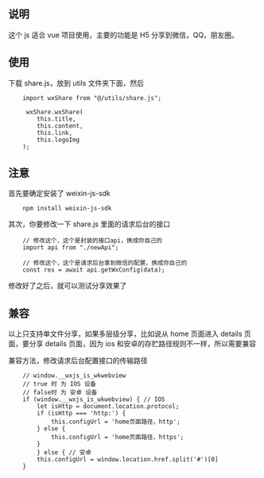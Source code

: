 ## 说明

这个 js 适合 vue 项目使用，主要的功能是 H5 分享到微信，QQ，朋友圈。

## 使用

下载 share.js，放到 utils 文件夹下面，然后

```
    import wxShare from "@/utils/share.js";

     wxShare.wxShare(
        this.title,
        this.content,
        this.link,
        this.logoImg
    );
```

## 注意

首先要确定安装了 weixin-js-sdk

```
    npm install weixin-js-sdk
```

其次，你要修改一下 share.js 里面的请求后台的接口

```
    // 修改这个，这个是封装的接口api，换成你自己的
    import api from "./newApi";

    // 修改这个，这个是请求后台拿到微信的配置，换成你自己的
    const res = await api.getWxConfig(data);

```

修改好了之后，就可以测试分享效果了

## 兼容

以上只支持单文件分享，如果多层级分享，比如说从 home 页面进入 details 页面，要分享 details 页面，因为 ios 和安卓的存贮路径规则不一样，所以需要兼容

兼容方法，修改请求后台配置接口的传输路径

```
    // window.__wxjs_is_wkwebview
    // true 时 为 IOS 设备
    // false时 为 安卓 设备
    if (window.__wxjs_is_wkwebview) { // IOS
        let isHttp = document.location.protocol;
        if (isHttp === 'http:') {
            this.configUrl = 'home页面路径，http';
        } else {
            this.configUrl = 'home页面路径，https';
        }
        } else { // 安卓
        this.configUrl = window.location.href.split('#')[0]
    }
```
